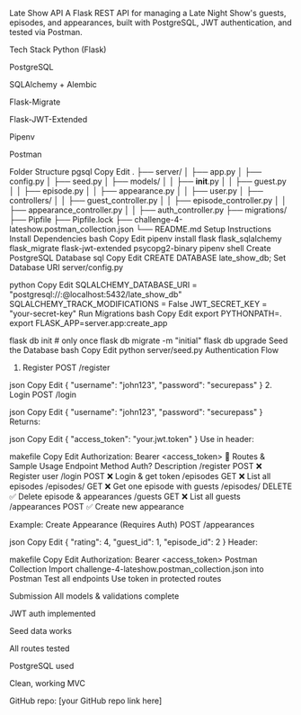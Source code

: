  Late Show API
A Flask REST API for managing a Late Night Show's guests, episodes, and appearances, built with PostgreSQL, JWT authentication, and tested via Postman.

 Tech Stack
Python (Flask)

PostgreSQL

SQLAlchemy + Alembic

Flask-Migrate

Flask-JWT-Extended

Pipenv

Postman

 Folder Structure
pgsql
Copy
Edit
.
├── server/
│   ├── app.py
│   ├── config.py
│   ├── seed.py
│   ├── models/
│   │   ├── __init__.py
│   │   ├── guest.py
│   │   ├── episode.py
│   │   ├── appearance.py
│   │   ├── user.py
│   ├── controllers/
│   │   ├── guest_controller.py
│   │   ├── episode_controller.py
│   │   ├── appearance_controller.py
│   │   ├── auth_controller.py
├── migrations/
├── Pipfile
├── Pipfile.lock
├── challenge-4-lateshow.postman_collection.json
└── README.md
 Setup Instructions
 Install Dependencies
bash
Copy
Edit
pipenv install flask flask_sqlalchemy flask_migrate flask-jwt-extended psycopg2-binary
pipenv shell
 Create PostgreSQL Database
sql
Copy
Edit
CREATE DATABASE late_show_db;
 Set Database URI
server/config.py

python
Copy
Edit
SQLALCHEMY_DATABASE_URI = "postgresql://<user>:<password>@localhost:5432/late_show_db"
SQLALCHEMY_TRACK_MODIFICATIONS = False
JWT_SECRET_KEY = "your-secret-key"
 Run Migrations
bash
Copy
Edit
export PYTHONPATH=.
export FLASK_APP=server.app:create_app

flask db init             # only once
flask db migrate -m "initial"
flask db upgrade
Seed the Database
bash
Copy
Edit
python server/seed.py
 Authentication Flow
1. Register
POST /register

json
Copy
Edit
{
  "username": "john123",
  "password": "securepass"
}
2. Login
POST /login

json
Copy
Edit
{
  "username": "john123",
  "password": "securepass"
}
Returns:

json
Copy
Edit
{
  "access_token": "your.jwt.token"
}
Use in header:

makefile
Copy
Edit
Authorization: Bearer <access_token>
📡 Routes & Sample Usage
Endpoint	Method	Auth?	Description
/register	POST	❌	Register user
/login	POST	❌	Login & get token
/episodes	GET	❌	List all episodes
/episodes/<id>	GET	❌	Get one episode with guests
/episodes/<id>	DELETE	✅	Delete episode & appearances
/guests	GET	❌	List all guests
/appearances	POST	✅	Create new appearance

Example: Create Appearance (Requires Auth)
POST /appearances

json
Copy
Edit
{
  "rating": 4,
  "guest_id": 1,
  "episode_id": 2
}
Header:

makefile
Copy
Edit
Authorization: Bearer <access_token>
 Postman Collection
 Import challenge-4-lateshow.postman_collection.json into Postman
Test all endpoints
 Use token in protected routes

 Submission
All models & validations complete

JWT auth implemented

 Seed data works

 All routes tested

 PostgreSQL used

Clean, working MVC

 GitHub repo: [your GitHub repo link here]

